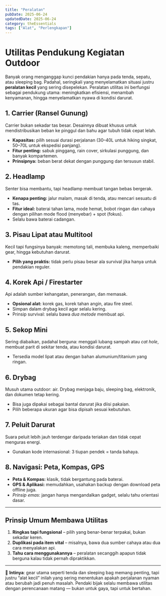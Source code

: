 ```yaml
---
title: "Peralatan"
pubDate: 2025-06-24
updatedDate: 2025-06-24
category: theEssentials
tags: ["Alat", "Perlengkapan"]
---
```


# Utilitas Pendukung Kegiatan Outdoor

Banyak orang menganggap kunci pendakian hanya pada tenda, sepatu, atau sleeping bag. Padahal, seringkali yang menyelamatkan situasi justru **peralatan kecil** yang sering disepelekan. Peralatan utilitas ini berfungsi sebagai pendukung utama: meningkatkan efisiensi, menambah kenyamanan, hingga menyelamatkan nyawa di kondisi darurat.

## 1. Carrier (Ransel Gunung)

Carrier bukan sekadar tas besar. Desainnya dibuat khusus untuk mendistribusikan beban ke pinggul dan bahu agar tubuh tidak cepat lelah.

* **Kapasitas:** pilih sesuai durasi perjalanan (30–40L untuk hiking singkat, 50–70L untuk ekspedisi panjang).
* **Fitur penting:** sabuk pinggang, rain cover, sirkulasi punggung, dan banyak kompartemen.
* **Prinsipnya:** beban berat dekat dengan punggung dan tersusun stabil.

## 2. Headlamp

Senter bisa membantu, tapi headlamp membuat tangan bebas bergerak.

* **Kenapa penting:** jalur malam, masak di tenda, atau mencari sesuatu di tas.
* **Fitur ideal:** baterai tahan lama, mode hemat, bobot ringan dan cahaya dengan pilihan mode flood (menyebar) + spot (fokus).
* Selalu bawa baterai cadangan.

## 3. Pisau Lipat atau Multitool

Kecil tapi fungsinya banyak: memotong tali, membuka kaleng, memperbaiki gear, hingga kebutuhan darurat.

* **Pilih yang praktis:** tidak perlu pisau besar ala survival jika hanya untuk pendakian reguler.

## 4. Korek Api / Firestarter

Api adalah sumber kehangatan, penerangan, dan memasak.

* **Opsional alat:** korek gas, korek tahan angin, atau fire steel.
* Simpan dalam drybag kecil agar selalu kering.
* Prinsip survival: selalu bawa *dua metode* membuat api.

## 5. Sekop Mini

Sering diabaikan, padahal berguna: menggali lubang sampah atau _cat hole_, membuat parit di sekitar tenda, atau kondisi darurat.

* Tersedia model lipat atau dengan bahan alumunium/titanium yang ringan.

## 6. Drybag

Musuh utama outdoor: air. Drybag menjaga baju, sleeping bag, elektronik, dan dokumen tetap kering.

* Bisa juga dipakai sebagai bantal darurat jika diisi pakaian.
* Pilih beberapa ukuran agar bisa dipisah sesuai kebutuhan.

## 7. Peluit Darurat

Suara peluit lebih jauh terdengar daripada teriakan dan tidak cepat menguras energi.

* Gunakan kode internasional: 3 tiupan pendek = tanda bahaya.

## 8. Navigasi: Peta, Kompas, GPS

* **Peta & Kompas:** klasik, tidak bergantung pada baterai.
* **GPS & Aplikasi:** memudahkan, usahakan backup dengan download peta offline juga.
* *Prinsip emas*: jangan hanya mengandalkan gadget, selalu tahu orientasi dasar.

---

## Prinsip Umum Membawa Utilitas

1. **Ringkas tapi fungsional** – pilih yang benar-benar terpakai, bukan sekadar keren.
2. **Duplikasi pada item vital** – misalnya, bawa dua sumber cahaya atau dua cara menyalakan api.
3. **Tahu cara menggunakannya** – peralatan secanggih apapun tidak berguna kalau tidak pernah dipraktikkan.

---

🔑 **Intinya**: gear utama seperti tenda dan sleeping bag memang penting, tapi justru “alat kecil” inilah yang sering menentukan apakah perjalanan nyaman atau berubah jadi penuh masalah. Pendaki bijak selalu membawa utilitas dengan perencanaan matang — bukan untuk gaya, tapi untuk bertahan.
